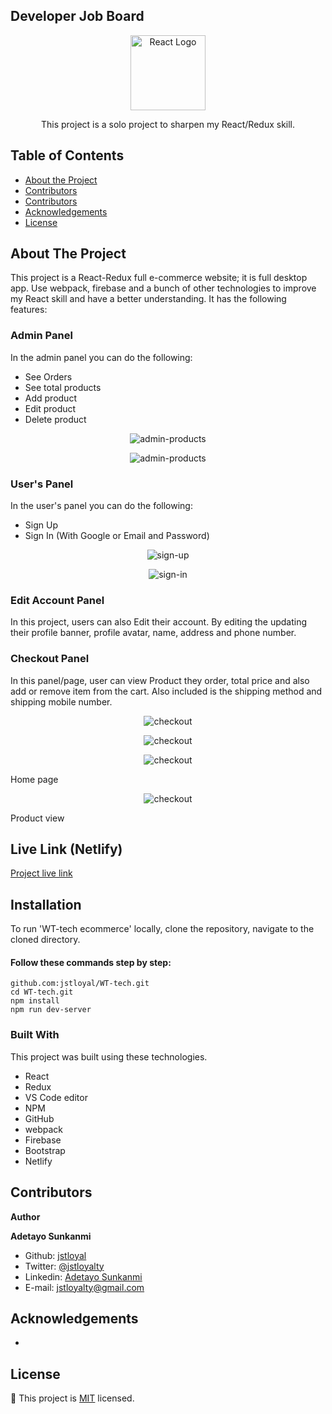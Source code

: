 ## Developer Job Board

<!--
*** Thanks for checking out this README Template. If you have a suggestion that would
*** make this better, please fork the repo and create a pull request or simply open
*** an issue with the tag "enhancement".
*** Thanks again! Now go create something AMAZING! :D
-->

<!-- PROJECT SHIELDS -->

<p align="center">
  <a href="https://github.com/ignatius22/redux-bookstore">
    <img src="https://storage.googleapis.com/blog-images-backup/1*3SVfBkNZI2f-sspiq59xcw.png" alt="React Logo" width="120" height="120">
  </a>

  <p align="center">
    This project is a solo project to sharpen my React/Redux skill. 
  </p>
</p>

<!-- TABLE OF CONTENTS -->

## Table of Contents

- [About the Project](#about-the-project)
- [Contributors](#Installation)
- [Contributors](#contributors)
- [Acknowledgements](#acknowledgements)
- [License](#license)

## About The Project

This project is a React-Redux full e-commerce website; it is full desktop app. Use webpack, firebase and a bunch of other technologies to improve my React skill and have a better understanding. It has the following features:

### Admin Panel

In the admin panel you can do the following:
- See Orders
- See total products
- Add product
- Edit product
- Delete product

<p align="center">
    <img src="static/admin-add-product.png" alt="admin-products" >
</p>

<p align="center">
    <img src="static/admin-product-panel.png" alt="admin-products" >
</p>

### User's Panel

In the user's panel you can do the following:
- Sign Up
- Sign In (With Google or Email and Password)

<p align="center">
    <img src="static/signUp.png" alt="sign-up" >
</p>

<p align="center">
    <img src="static/signIn.png" alt="sign-in" >
</p>

### Edit Account Panel

In this project, users can also Edit their account. By editing the updating their profile banner, profile avatar, name, address and phone number.

### Checkout Panel

In this panel/page, user can view Product they order, total price and also add or remove item from the cart. Also included is the shipping method and shipping mobile number.

<p align="center">
    <img src="static/checkout1.png" alt="checkout" >
</p>

<p align="center">
    <img src="static/checkout2.png" alt="checkout" >
</p>

<p align="center">
    <img src="static/home-page.png" alt="checkout" >
</p>
Home page


<p align="center">
    <img src="static/product-view.png" alt="checkout" >
</p>
Product view



## Live Link  (Netlify)
[Project live link](https://objective-lovelace-6fd75c.netlify.app/)

## Installation

To run 'WT-tech ecommerce' locally, clone the repository, navigate to the cloned directory.

#### Follow these commands step by step:

```
github.com:jstloyal/WT-tech.git
cd WT-tech.git
npm install
npm run dev-server
```

### Built With

This project was built using these technologies.

- React
- Redux
- VS Code editor
- NPM
- GitHub
- webpack
- Firebase
- Bootstrap
- Netlify

## Contributors

**Author**

​**Adetayo Sunkanmi**

- Github: [jstloyal](https://github.com/jstloyal)
- Twitter: [@jstloyalty](https://twitter.com/jstloyalty)
- Linkedin: [Adetayo Sunkanmi](https://www.linkedin.com/in/jstloyalty)
- E-mail: jstloyalty@gmail.com

<!-- ACKNOWLEDGEMENTS -->

## Acknowledgements

- 

## License

📝
This project is [MIT](https://opensource.org/licenses/MIT) licensed.
